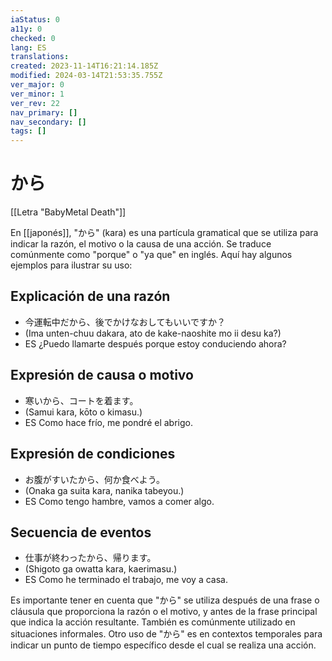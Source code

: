 ```yaml
---
iaStatus: 0
a11y: 0
checked: 0
lang: ES
translations: 
created: 2023-11-14T16:21:14.185Z
modified: 2024-03-14T21:53:35.755Z
ver_major: 0
ver_minor: 1
ver_rev: 22
nav_primary: []
nav_secondary: []
tags: []
---
```

# から

 [[Letra "BabyMetal Death"]]

En [[japonés]], "から" (kara) es una partícula gramatical que se utiliza para indicar la razón, el motivo o la causa de una acción. Se traduce comúnmente como "porque" o "ya que" en inglés. Aquí hay algunos ejemplos para ilustrar su uso:

## Explicación de una razón
    
- 今運転中だから、後でかけなおしてもいいですか？
- (Ima unten-chuu dakara, ato de kake-naoshite mo ii desu ka?)
- ES ¿Puedo llamarte después porque estoy conduciendo ahora?

## Expresión de causa o motivo
    
- 寒いから、コートを着ます。
- (Samui kara, kōto o kimasu.)
- ES Como hace frío, me pondré el abrigo.

## Expresión de condiciones
    
- お腹がすいたから、何か食べよう。
- (Onaka ga suita kara, nanika tabeyou.)
- ES Como tengo hambre, vamos a comer algo.

## Secuencia de eventos
    
- 仕事が終わったから、帰ります。
- (Shigoto ga owatta kara, kaerimasu.)
- ES Como he terminado el trabajo, me voy a casa.

Es importante tener en cuenta que "から" se utiliza después de una frase o cláusula que proporciona la razón o el motivo, y antes de la frase principal que indica la acción resultante. También es comúnmente utilizado en situaciones informales. Otro uso de "から" es en contextos temporales para indicar un punto de tiempo específico desde el cual se realiza una acción.